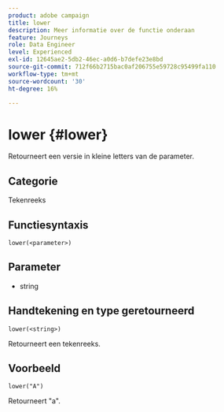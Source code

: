 ```yaml
---
product: adobe campaign
title: lower
description: Meer informatie over de functie onderaan
feature: Journeys
role: Data Engineer
level: Experienced
exl-id: 12645ae2-5db2-46ec-a0d6-b7defe23e8bd
source-git-commit: 712f66b2715bac0af206755e59728c95499fa110
workflow-type: tm+mt
source-wordcount: '30'
ht-degree: 16%

---
```


# lower {#lower}

Retourneert een versie in kleine letters van de parameter.

## Categorie

Tekenreeks

## Functiesyntaxis

`lower(<parameter>)`

## Parameter

* string

## Handtekening en type geretourneerd

`lower(<string>)`

Retourneert een tekenreeks.

## Voorbeeld

`lower("A")`

Retourneert &quot;a&quot;.
